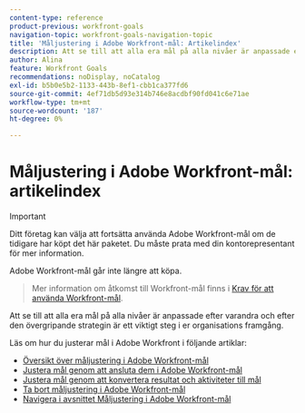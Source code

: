 ```yaml
---
content-type: reference
product-previous: workfront-goals
navigation-topic: workfront-goals-navigation-topic
title: 'Måljustering i Adobe Workfront-mål: Artikelindex'
description: Att se till att alla era mål på alla nivåer är anpassade efter varandra och efter den övergripande strategin är ett viktigt steg i er organisations framgång. Läs om hur du anpassar mål i Adobe Workfront i följande artiklar.
author: Alina
feature: Workfront Goals
recommendations: noDisplay, noCatalog
exl-id: b5b0e5b2-1133-443b-8ef1-cbb1ca377fd6
source-git-commit: 4ef71db5d93e314b746e8acdbf90fd041c6e71ae
workflow-type: tm+mt
source-wordcount: '187'
ht-degree: 0%

---
```


# Måljustering i Adobe Workfront-mål: artikelindex

<!--Audited P&P only: 4/2025-->


>[!IMPORTANT]
>
>Ditt företag kan välja att fortsätta använda Adobe Workfront-mål om de tidigare har köpt det här paketet. Du måste prata med din kontorepresentant för mer information.
>
>Adobe Workfront-mål går inte längre att köpa.
>>Mer information om åtkomst till Workfront-mål finns i [Krav för att använda Workfront-mål](/help/quicksilver/workfront-goals/goal-management/access-needed-for-wf-goals.md).

<!--Old:
>[!NOTE]
>
>Your organization must have the following to use the functionality described in this article:    
> 
>* For the new plan and license structure:    
>    
>   * An Ultimate plan     
>      
>* For the current plan and license structure:     
>    
>   * A Pro or higher Adobe Workfront plan
>   * An Adobe Workfront Goals license in addition to a Workfront license.    
>    
>Contact your Workfront account manager to learn about a Workfront Goals license.    
> 
>For additional information about access to Workfront Goals, see [Requirements to use Workfront Goals](/help/quicksilver/workfront-goals/goal-management/access-needed-for-wf-goals.md). -->

Att se till att alla era mål på alla nivåer är anpassade efter varandra och efter den övergripande strategin är ett viktigt steg i er organisations framgång.

Läs om hur du justerar mål i Adobe Workfront i följande artiklar:

* [Översikt över måljustering i Adobe Workfront-mål](../../workfront-goals/goal-alignment/goal-alignment-overview.md)
* [Justera mål genom att ansluta dem i Adobe Workfront-mål](../../workfront-goals/goal-alignment/align-goals-by-connecting-them.md)
* [Justera mål genom att konvertera resultat och aktiviteter till mål](../../workfront-goals/goal-alignment/align-goals-by-converting-results-activities.md)
* [Ta bort måljustering i Adobe Workfront-mål](../../workfront-goals/goal-alignment/remove-goal-alignment.md)
* [Navigera i avsnittet Måljustering i Adobe Workfront-mål](../../workfront-goals/goal-alignment/navigate-goal-alignment-chart.md)
